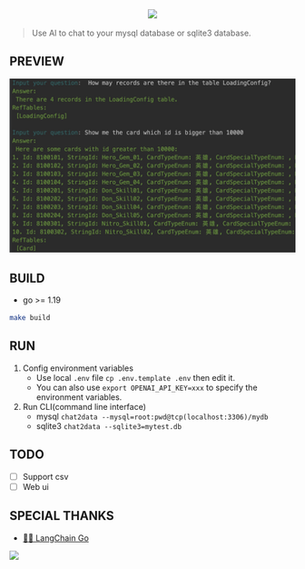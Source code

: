  <div align="center">
            <img src="https://readme-typing-svg.demolab.com/?lines=Chat+2+Data&size=50&height=80&center=true&vCenter=true&&duration=1000&pause=5000">
        </div>

> Use AI to chat to your mysql database or sqlite3 database.

## PREVIEW
![](doc/preview.jpg)

## BUILD
* go >= 1.19
```bash
make build
```

## RUN
1. Config environment variables 
   * Use local `.env` file `cp .env.template .env` then edit it.  
   * You can also use `export OPENAI_API_KEY=xxx` to specify the environment variables.
2. Run CLI(command line interface)
   * mysql `chat2data --mysql=root:pwd@tcp(localhost:3306)/mydb` 
   * sqlite3 `chat2data --sqlite3=mytest.db`

## TODO
- [ ] Support csv
- [ ] Web ui

## SPECIAL THANKS
* [🦜️🔗 LangChain Go](https://github.com/tmc/langchaingo)

![](https://hits.sh/github.com/byebyebruce/chat2data/doc/hits.svg?label=%F0%9F%91%80)
